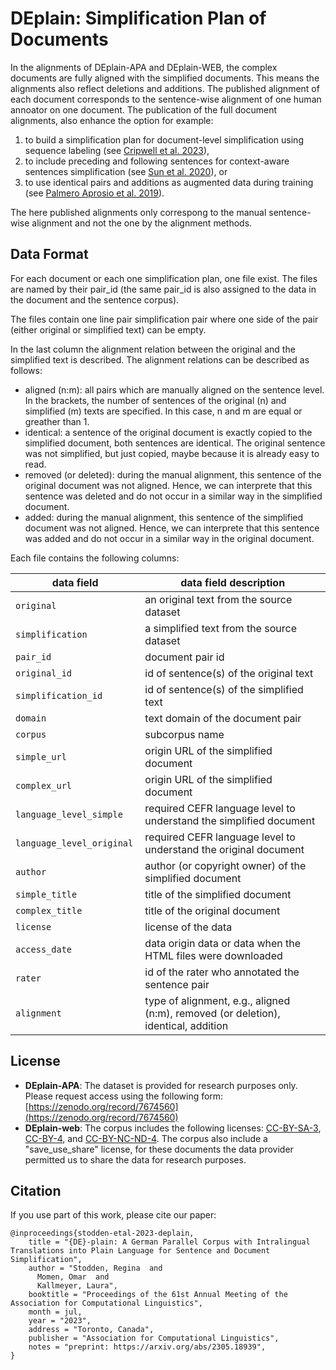 # DEplain: Simplification Plan of Documents

In the alignments of DEplain-APA and DEplain-WEB, the complex documents are fully aligned with the simplified documents. This means the alignments also reflect deletions and additions. The published  alignment of each document corresponds to the sentence-wise alignment of one human annoator on one document. 
The publication of the full document alignments, also enhance the option for example: 

1) to build a simplification plan for document-level simplification using sequence labeling (see [Cripwell et al. 2023](https://aclanthology.org/2023.eacl-main.70/)), 
2) to include preceding and following sentences for context-aware sentences simplification (see [Sun et al. 2020](https://aclanthology.org/2020.coling-main.121/)), or 
3) to use identical pairs and additions as augmented data during training (see [Palmero Aprosio et al. 2019](https://aclanthology.org/W19-2305/)).

The here published alignments only correspong to the manual sentence-wise alignment and not the one by the alignment methods.


## Data Format

For each document or each one simplification plan, one file exist. The files are named by their pair_id (the same pair_id is also assigned to the data in the document and the sentence corpus).

The files contain one line pair simplification pair where one side of the pair (either original or simplified text) can be empty. 

In the last column the alignment relation between the original and the simplified text is described. The alignment relations can be described as follows:

- aligned (n:m): all pairs which are manually aligned on the sentence level. In the brackets, the number of sentences of the original (n) and simplified (m) texts are specified. In this case, n and m are equal or greather than 1. 
- identical: a sentence of the original document is exactly copied to the simplified document, both sentences are identical. The original sentence was not simplified, but just copied, maybe because it is already easy to read.
- removed (or deleted): during the manual alignment, this sentence of the original document was not aligned. Hence, we can interprete that this sentence was deleted and do not occur in a similar way in the simplified document. 
- added: during the manual alignment, this sentence of the simplified document was not aligned. Hence, we can interprete that this sentence was added and do not occur in a similar way in the original document.

Each file contains the following columns:

| data field                                      | data field description                                                                                |
|-------------------------------------------------|-------------------------------------------------------------------------------------------------------|
| `original`                                      | an original text from the source dataset                                                              |
| `simplification`                                | a simplified text from the source dataset                                                             |
| `pair_id`                                       | document pair id                                                                                      |
| `original_id `                                  | id of sentence(s) of the original text                                                                |
| `simplification_id `                            | id of sentence(s) of the simplified text                                                              |
| `domain `                                       | text domain of the document pair                                                                      |
| `corpus `                                       | subcorpus name                                                                                        |
| `simple_url `                                   | origin URL of the simplified document                                                                 |
| `complex_url `                                  | origin URL of the simplified document                                                                 |
| `language_level_simple `                        | required CEFR language level to understand the simplified document                                    |
|  `language_level_original `                     | required CEFR language level to understand the original document                                      ||
| `author`                                        | author (or copyright owner) of the simplified document                                                |
| `simple_title `                                 | title of the simplified document                                                                      |
| `complex_title `                                | title of the original document                                                                        |
| `license `                                      | license of the data                                                                                   |
| `access_date`                 | data origin data or data when the HTML files were downloaded                                          |
| `rater`                                         | id of the rater who annotated the sentence pair                                                       |
| `alignment`                                     | type of alignment, e.g., aligned (n:m), removed (or deletion), identical, addition                                                        |


## License
- **DEplain-APA**: The dataset is provided for research purposes only. Please request access using the following form: [https://zenodo.org/record/7674560](https://zenodo.org/record/7674560)
- **DEplain-web**: The corpus includes the following licenses: [CC-BY-SA-3](https://creativecommons.org/licenses/by-sa/3.0/), [CC-BY-4](https://creativecommons.org/licenses/by/4.0), and [CC-BY-NC-ND-4](https://creativecommons.org/licenses/by-nc-nd/4.0). The corpus also include a "save_use_share" license, for these documents the data provider permitted us to share the data for research purposes.

## Citation
If you use part of this work, please cite our paper:


```
@inproceedings{stodden-etal-2023-deplain,
    title = "{DE}-plain: A German Parallel Corpus with Intralingual Translations into Plain Language for Sentence and Document Simplification",
    author = "Stodden, Regina  and
      Momen, Omar  and
      Kallmeyer, Laura",
    booktitle = "Proceedings of the 61st Annual Meeting of the Association for Computational Linguistics",
    month = jul,
    year = "2023",
    address = "Toronto, Canada",
    publisher = "Association for Computational Linguistics",
    notes = "preprint: https://arxiv.org/abs/2305.18939",
}
```
